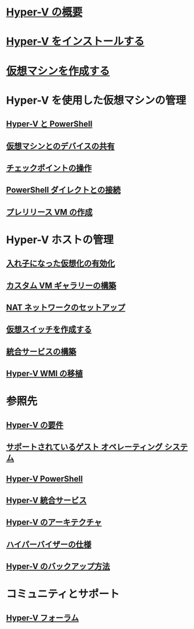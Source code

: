 # [Hyper-V の概要](./about/index.md)
# [Hyper-V をインストールする](quick-start/enable-hyper-v.md)
# [仮想マシンを作成する](quick-start/quick-create-virtual-machine.md)

# Hyper-V を使用した仮想マシンの管理
## [Hyper-V と PowerShell](quick-start/try-hyper-v-powershell.md)
## [仮想マシンとのデバイスの共有](user-guide/enhanced-session-mode.md)
## [チェックポイントの操作](user-guide/checkpoints.md)
## [PowerShell ダイレクトとの接続](user-guide/powershell-direct.md)
## [プレリリース VM の作成](user-guide/create-pre-release-vm.md)

# Hyper-V ホストの管理
## [入れ子になった仮想化の有効化](user-guide/nested-virtualization.md)
## [カスタム VM ギャラリーの構築](user-guide/custom-gallery.md)
## [NAT ネットワークのセットアップ](user-guide/setup-nat-network.md)
## [仮想スイッチを作成する](quick-start/connect-to-network.md)
## [統合サービスの構築](user-guide/make-integration-service.md)
## [Hyper-V WMI の移植](user-guide/refactor-wmiv1-to-wmiv2.md)

# 参照先
## [Hyper-V の要件](reference/hyper-v-requirements.md)
## [サポートされているゲスト オペレーティング システム](about/supported-guest-os.md)
## [Hyper-V PowerShell](https://docs.microsoft.com/powershell/module/hyper-v/index?view=win10-ps)
## [Hyper-V 統合サービス](reference/integration-services.md)
## [Hyper-V のアーキテクチャ](reference/hyper-v-architecture.md)
## [ハイパーバイザーの仕様](reference/tlfs.md)
## [Hyper-V のバックアップ方法](reference/HyperVBackupApproaches.md)

# コミュニティとサポート
## [Hyper-V フォーラム](https://social.technet.microsoft.com/Forums/windowsserver/home?forum=winserverhyperv)
